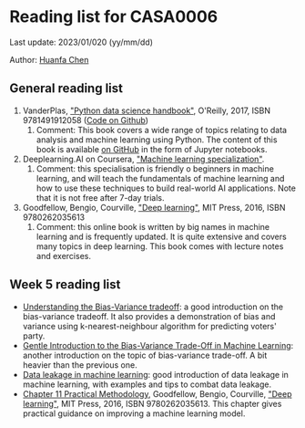 # Reading list for CASA0006

Last update: 2023/01/020 (yy/mm/dd)

Author: [Huanfa Chen](huanfa.chen@ucl.ac.uk)

## General reading list

1. VanderPlas, ["Python data science handbook"](https://jakevdp.github.io/PythonDataScienceHandbook/), O'Reilly, 2017, ISBN 9781491912058 ([Code on Github](https://github.com/jakevdp/PythonDataScienceHandbook))
   1. Comment: This book covers a wide range of topics relating to data analysis and machine learning using Python. The content of this book is available [on GitHub](https://github.com/jakevdp/PythonDataScienceHandbook) in the form of Jupyter notebooks.
2. Deeplearning.AI on Coursera, ["Machine learning specialization"](https://gb.coursera.org/specializations/machine-learning-introduction#courses).
   1. Comment: this specialisation is friendly o beginners in machine learning, and will teach the fundamentals of machine learning and how to use these techniques to build real-world AI applications. Note that it is not free after 7-day trials.
3. Goodfellow, Bengio, Courville, ["Deep learning"](http://www.deeplearningbook.org/), MIT Press, 2016, ISBN 9780262035613
   1. Comment: this online book is written by big names in machine learning and is frequently updated. It is quite extensive and covers many topics in deep learning. This book comes with lecture notes and exercises. 



## Week 5 reading list

- [Understanding the Bias-Variance tradeoff](http://scott.fortmann-roe.com/docs/BiasVariance.html): a good introduction on the bias-variance tradeoff. It also provides a demonstration of bias and variance using k-nearest-neighbour algorithm for predicting voters' party.
- [Gentle Introduction to the Bias-Variance Trade-Off in Machine Learning](https://machinelearningmastery.com/gentle-introduction-to-the-bias-variance-trade-off-in-machine-learning/): another introduction on the topic of bias-variance trade-off. A bit heavier than the previous one. 
- [Data leakage in machine learning](https://machinelearningmastery.com/data-leakage-machine-learning/): good introduction of data leakage in machine learning, with examples and tips to combat data leakage.
- [Chapter 11 Practical Methodology](https://www.deeplearningbook.org/contents/guidelines.html), Goodfellow, Bengio, Courville, ["Deep learning"](http://www.deeplearningbook.org/), MIT Press, 2016, ISBN 9780262035613. This chapter gives practical guidance on improving a machine learning model.

